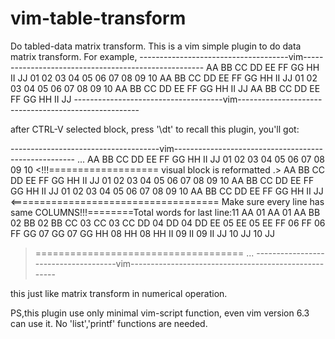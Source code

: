 # vim-table-transform
Do tabled-data matrix transform.
This is a vim simple plugin to do data matrix transform.
For example,
-------------------------------------vim-----------------------------------------------------
AA BB CC DD EE FF GG HH II JJ
01 02 03 04 05 06 07 08 09 10
AA BB CC DD EE FF GG HH II JJ
01 02 03 04 05 06 07 08 09 10
AA BB CC DD EE FF GG HH II JJ
AA BB CC DD EE FF GG HH II JJ
-------------------------------------vim-----------------------------------------------------

after CTRL-V selected block, press '\dt' to recall this plugin, you'll got:

-------------------------------------vim-----------------------------------------------------
...
AA BB CC DD EE FF GG HH II JJ
01 02 03 04 05 06 07 08 09 10
<!!!=================== visual block is reformatted .>
 AA BB CC DD EE FF GG HH II JJ
 01 02 03 04 05 06 07 08 09 10
 AA BB CC DD EE FF GG HH II JJ
 01 02 03 04 05 06 07 08 09 10
 AA BB CC DD EE FF GG HH II JJ
<==================================== Make sure every line has same COLUMNS!!!========Total words for last line:11
 AA 01 AA 01 AA
 BB 02 BB 02 BB
 CC 03 CC 03 CC
 DD 04 DD 04 DD
 EE 05 EE 05 EE
 FF 06 FF 06 FF
 GG 07 GG 07 GG
 HH 08 HH 08 HH
 II 09 II 09 II
 JJ 10 JJ 10 JJ
>====================================
>...
>-------------------------------------vim-----------------------------------------------------
>
this just like matrix transform in numerical operation.


PS,this plugin use only minimal vim-script function, even vim version 6.3 can use it. No 'list','printf' functions are needed.
